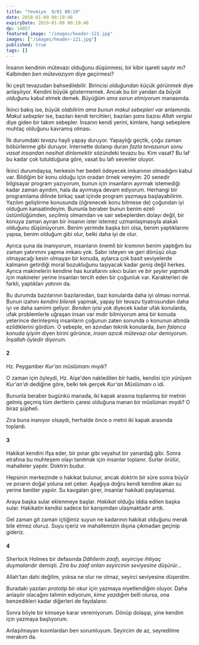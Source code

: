 ```yaml
---
title: "Yevmiye  9/01 00:19"
date: 2018-01-09 00:19:48
expiryDate: 2019-01-09 00:19:48
dp: 14057
featured_image: "/images/header-121.jpg"
images: ["/images/header-121.jpg"]
published: true
tags: []
---
```




İnsanın kendinin mütevazı olduğunu düşünmesi, bir kibir işareti sayılır mı?
Kalbinden *ben mütevazıyım* diye geçirmesi?

İki çeşit tevazudan bahsedilebilir. Birincisi *olduğundan küçük görünmek* diye
anlaşılıyor. Kendini büyük göstermemek. Ancak bu bir yandan da *büyük olduğunu*
kabul etmek demek. *Büyüğüm ama sorun etmiyorum* manasında. 

İkinci bakış ise, *büyük olabilirim ama bunun makul sebepleri var* anlamında.
*Makul sebepler* ise, bazıları kendi tercihleri, bazıları *şans* bazısı *Allah
vergisi* diye giden bir takım sebepler. İnsanın kendi yerini, kimlere, hangi
sebeplere muhtaç olduğunu kavramış olması.

İlk durumdaki *tevazu* hayli yapay duruyor. Yapaylığı geçtik, çoğu zaman
böbürlenme gibi duruyor. Internette dolanıp duran *fazla tevazunun sonu vasat
insandan nasihat dinlemektir* sözündeki tevazu bu. Kim vasat? Bu laf bu kadar
çok tutulduğuna göre, vasat bu lafı sevenler oluyor.

İkinci durumdaysa, herkesin her bedeli ödeyecek imkanının olmadığını kabul var.
Bildiğim bir konu olduğu için oradan örnek vereyim: 20 senedir bilgisayar
program yazıyorum, bunun için insanların ayırmak istemediği kadar zaman ayırdım,
hala da ayırmaya devam ediyorum. Herhangi bir programlama dilinde birkaç saat
içinde program yazmaya başlayabilirim. Yazılım geliştirme konusunda (öğrenecek
konu bitmese de) çoğundan iyi olduğum kanaatindeyim. Bununla beraber bunun benim
ezeli üstümlüğümden, *seçilmiş* olmamdan ve sair sebeplerden dolayı değil, bir
konuya zaman ayıran bir insanın ister istemez uzmanlaşmasıyla alakalı olduğunu
düşünüyorum. Benim yerimde başka biri olsa, benim yaptıklarımı yapsa, benim
olduğum gibi olur, belki daha iyi de olur.

Ayrıca şuna da inanıyorum, insanların önemli bir kısmının benim yaptığım bu
zaman yatırımını yapma imkanı yok. Sabır isteyen ve geri dönüşü olup olmayacağı
kesin olmayan bir konuda, aylarca çok basit seviyelerde kalmanın getirdiği moral
bozukluğunu taşıyacak kadar *geniş* değil herkes. Ayrıca makinelerin kendine has
kurallarını sıkıcı bulan ve *bir şeyler yapmak için* makineler yerine insanları
tercih eden bir çoğunluk var. Karakterleri de farklı, yaptıkları *yatırım* da.

Bu durumda bazılarının bazılarından, bazı konularda daha iyi olması normal.
Bunun izahını *kendini bilerek* yapmak, yapay bir tevazu tiyatrosundan daha iyi
ve daha samimi geliyor. *Benden iyisi yok* diyecek kadar ufak konularda, ufak
problemlerle uğraşan insan var mıdır bilmiyorum ama bir konuda yeterince
derinleşmiş insanların çoğunun zaten sonunda o konunun altında ezildiklerini
gördüm. O sebeple, en azından teknik konularda, *ben falanca konuda iyiyim*
diyen birini görünce, *insan azıcık mütevazı olur* demiyorum. *İnşallah öyledir*
diyorum.

#### 2

Hz. Peygamber *Kur'an müslümanı* mıydı?

O zaman için öyleydi, Hz. Aişe'den nakledilen bir hadis, kendisi için *yürüyen
Kur'an'dı* dediğine göre, belki tek gerçek *Kur'an Müslümanı* o idi.

Bununla beraber bugünkü manada, iki kapak arasına toplanmış bir metnin gelmiş
geçmiş tüm dertlerin çaresi olduğuna inanan bir müslüman mıydı? O biraz şüpheli. 

Zira buna inanıyor olsaydı, herhalde önce o metni iki kapak arasında toplardı. 

#### 3

Hakikat kendini ifşa eder, bir pınar gibi veyahut bir yanardağ gibi. Sonra
etrafına bu muhteşem olayı tanıtmak için insanlar toplanır. Surlar örülür,
mahalleler yapılır. Doktrin budur. 

Hepsinin merkezinde o hakikat bulunur, ancak doktrin bir süre sonra büyür ve
pınarın doğal yoluna set çeker. Aşağıya doğru kendi kendine akan su yerine
bentler yapılır. Su kavgaları girer, insanlar hakikati paylaşamaz. 

Araya başka sular eklenmeye başlar. *Hakikat* olduğu iddia edilen başka sular.
Hakikatin kendisi sadece bir karışımdan ulaşmaktadır artık.

Gel zaman git zaman içtiğimiz suyun ne kadarının hakikat olduğunu merak bile
etmez oluruz. Suyu içeriz ve mahallemizin dışına çıkmadan geçinip gideriz. 

#### 4

Sherlock Holmes bir defasında *Dâhilerin zaafı, seyirciye ihtiyaç
duymalarıdır* demişti. *Zira bu zaaf onları seyircinin seviyesine düşürür...*

Allah'tan dahi değilim, yoksa ne olur ne olmaz, seyirci seviyesine düşerdim.

Buradaki yazıları *prototip* bir okur için yazmaya niyetlendiğim oluyor. Daha
anlaşılır olacağını tahmin ediyorum, *kime yazdığım* belli olursa, ona
benzedikleri kadar diğerleri de faydalanır.

Sonra böyle bir kimseye karar veremiyorum. Dönüp dolaşıp, yine kendim için
yazmaya başlıyorum.

Anlaşılmayan kısımlardan ben sorumluyum. Seyircim de az, seyredilme merakım da.


